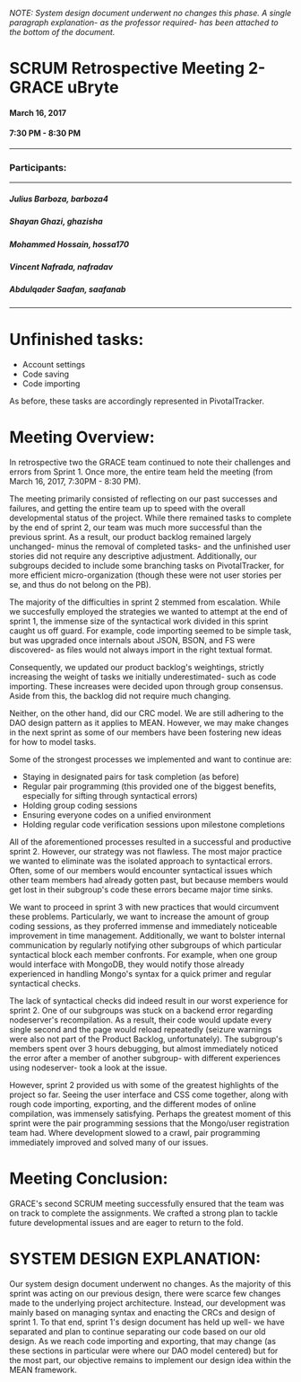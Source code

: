 *NOTE: System design document underwent no changes this phase. A single paragraph explanation- as the professor required- has been attached to the bottom of the document.*
# SCRUM Retrospective Meeting 2- GRACE uBryte

#### March 16, 2017 
#### 7:30 PM - 8:30 PM
---
### Participants:
***
##### Julius Barboza, barboza4
##### Shayan Ghazi, ghazisha
##### Mohammed Hossain, hossa170
##### Vincent Nafrada, nafradav 
##### Abdulqader Saafan, saafanab
***

# Unfinished tasks:

- Account settings
- Code saving
- Code importing

As before, these tasks are accordingly represented in PivotalTracker. 

# Meeting Overview:

In retrospective two the GRACE team continued to note their challenges and errors from Sprint 1. Once more, the entire team held the meeting (from March 16, 2017, 7:30PM - 8:30 PM). 

The meeting primarily consisted of reflecting on our past successes and failures, and getting the entire team up to speed with the overall developmental status of the project. While there remained tasks to complete by the end of sprint 2, our team was much more successful than the previous sprint. As a result, our product backlog remained largely unchanged- minus the removal of completed tasks- and the unfinished user stories did not require any descriptive adjustment. Additionally, our subgroups decided to include some branching tasks on PivotalTracker, for more efficient micro-organization (though these were not user stories per se, and thus do not belong on the PB).

The majority of the difficulties in sprint 2 stemmed from escalation. While we succesfully employed the strategies we wanted to attempt at the end of sprint 1, the immense size of the syntactical work divided in this sprint caught us off guard. For example, code importing seemed to be simple task, but was upgraded once internals about JSON, BSON, and FS were discovered- as files would not always import in the right textual format.

Consequently, we updated our product backlog's weightings, strictly increasing the weight of tasks we initially underestimated- such as code importing. These increases were decided upon through group consensus. Aside from this, the backlog did not require much changing.

Neither, on the other hand, did our CRC model. We are still adhering to the DAO design pattern as it applies to MEAN. However, we may make changes in the next sprint as some of our members have been fostering new ideas for how to model tasks.

Some of the strongest processes we implemented and want to continue are:
- Staying in designated pairs for task completion (as before)
- Regular pair programming (this provided one of the biggest benefits, especially for sifting through syntactical errors)
- Holding group coding sessions 
- Ensuring everyone codes on a unified environment
- Holding regular code verification sessions upon milestone completions

All of the aforementioned processes resulted in a successful and productive sprint 2. However, our strategy was not flawless. The most major practice we wanted to eliminate was the isolated approach to syntactical errors. Often, some of our members would encounter syntactical issues which other team members had already gotten past, but because members would get lost in their subgroup's code these errors became major time sinks.

We want to proceed in sprint 3 with new practices that would circumvent these problems. Particularly, we want to increase the amount of group coding sessions, as they proferred immense and immediately noticeable improvement in time management. Additionally, we want to bolster internal communication by regularly notifying other subgroups of which particular syntactical block each member confronts. For example, when one group would interface with MongoDB, they would notify those already experienced in handling Mongo's syntax for a quick primer and regular syntactical checks. 

The lack of syntactical checks did indeed result in our worst experience for sprint 2. One of our subgroups was stuck on a backend error regarding nodeserver's recompilation. As a result, their code would update every single second and the page would reload repeatedly (seizure warnings were also not part of the Product Backlog, unfortunately). The subgroup's members spent over 3 hours debugging, but almost immediately noticed the error after a member of another subgroup- with different experiences using nodeserver- took a look at the issue.

However, sprint 2 provided us with some of the greatest highlights of the project so far. Seeing the user interface and CSS come together, along with rough code importing, exporting, and the different modes of online compilation, was immensely satisfying. Perhaps the greatest moment of this sprint were the pair programming sessions that the Mongo/user registration team had. Where development slowed to a crawl, pair programming immediately improved and solved many of our issues.

# Meeting Conclusion:

GRACE's second SCRUM meeting successfully ensured that the team was on track to complete the assignments. We crafted a strong plan to tackle future developmental issues and are eager to return to the fold.

# SYSTEM DESIGN EXPLANATION:

Our system design document underwent no changes. As the majority of this sprint was acting on our previous design, there were scarce few changes made to the underlying project architecture. Instead, our development was mainly based on managing syntax and enacting the CRCs and design of sprint 1. To that end, sprint 1's design document has held up well- we have separated and plan to continue separating our code based on our old design. As we reach code importing and exporting, that may change (as these sections in particular were where our DAO model centered) but for the most part, our objective remains to implement our design idea within the MEAN framework.
